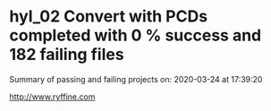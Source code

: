 # hyl_02 Convert with PCDs completed with 0 % success and 182 failing files

Summary of passing and failing projects on: 2020-03-24 at 17:39:20

http://www.ryffine.com
